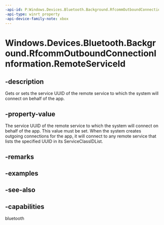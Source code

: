 ```yaml
---
-api-id: P:Windows.Devices.Bluetooth.Background.RfcommOutboundConnectionInformation.RemoteServiceId
-api-type: winrt property
-api-device-family-note: xbox
---
```


<!-- Property syntax
public Windows.Devices.Bluetooth.Rfcomm.RfcommServiceId RemoteServiceId { get;  set; }
-->

# Windows.Devices.Bluetooth.Background.RfcommOutboundConnectionInformation.RemoteServiceId

## -description
Gets or sets the service UUID of the remote service to which the system will connect on behalf of the app.

## -property-value
The service UUID of the remote service to which the system will connect on behalf of the app. This value must be set. When the system creates outgoing connections for the app, it will connect to any remote service that lists the specified UUID in its ServiceClassIDList.

## -remarks

## -examples

## -see-also

## -capabilities
bluetooth
